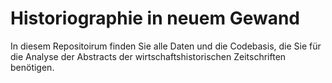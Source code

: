 # Historiographie in neuem Gewand

In diesem Repositoirum finden Sie alle Daten und die Codebasis, die Sie für die Analyse der Abstracts der wirtschaftshistorischen Zeitschriften benötigen. 